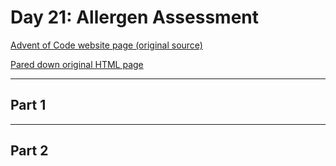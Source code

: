 # Day 21: Allergen Assessment

[Advent of Code website page (original source)](https://adventofcode.com/2020/day/21)

[Pared down original HTML page](Day21_AdventofCode2020.html)

---

## Part 1

<!-- TODO: -->

---

## Part 2

<!-- TODO: -->
